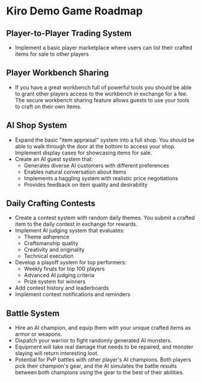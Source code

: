 # Kiro Demo Game Roadmap

## Player-to-Player Trading System
- Implement a basic player marketplace where users can list their crafted items for sale to other players

## Player Workbench Sharing
- If you have a great workbench full of powerful tools
  you should be able to grant other players access to the workbench in exchange for a fee. The secure workbench
  sharing feature allows guests to use your tools to craft on their own items.

## AI Shop System
- Expand the basic "item appraisal" system into a full shop. You should be able to walk through the door at the bottom
  to access your shop. Implement display cases for showcasing items for sale.
- Create an AI guest system that:
  - Generates diverse AI customers with different preferences
  - Enables natural conversation about items
  - Implements a haggling system with realistic price negotiations
  - Provides feedback on item quality and desirability

## Daily Crafting Contests
- Create a contest system with random daily themes. You
  submit a crafted item to the daily contest in exchange for rewards.
- Implement AI judging system that evaluates:
  - Theme adherence
  - Craftsmanship quality
  - Creativity and originality
  - Technical execution
- Develop a playoff system for top performers:
  - Weekly finals for top 100 players
  - Advanced AI judging criteria
  - Prize system for winners
- Add contest history and leaderboards
- Implement contest notifications and reminders

## Battle System

- Hire an AI champion, and equip them with your unique crafted
  items as armor or weapons.
- Dispatch your warrior to fight randomly generated AI monsters.
- Equipment will take real damage that needs to be repaired, and
  monster slaying will return interesting loot.
- Potential for PvP battles with other player's AI champions. Both players pick their champion's gear, and the AI simulates the battle results between both champions using the gear to the best of their abilities.

